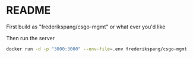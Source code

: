 # README

First build as "frederikspang/csgo-mgmt" or what ever you'd like

Then run the server

```bash
docker run -d -p "3000:3000" --env-file=.env frederikspang/csgo-mgmt
```